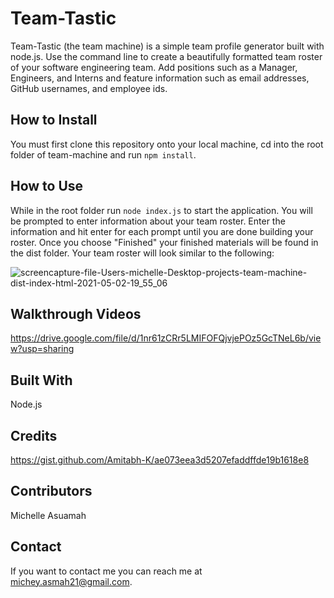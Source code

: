 # Team-Tastic

Team-Tastic (the team machine) is a simple team profile generator built with node.js. Use the command line to create a beautifully formatted team roster of your software engineering team. Add positions such as a Manager, Engineers, and Interns and feature information such as email addresses, GitHub usernames, and employee ids.

## How to Install
You must first clone this repository onto your local machine, cd into the root folder of team-machine and run `npm install`. 


## How to Use
While in the root folder run `node index.js` to start the application. You will be prompted to enter information about your team roster. Enter the information and hit enter for each prompt until you are done building your roster.
Once you choose "Finished" your finished materials will be found in the dist folder. Your team roster will look similar to the following:

![screencapture-file-Users-michelle-Desktop-projects-team-machine-dist-index-html-2021-05-02-19_55_06](https://user-images.githubusercontent.com/77217156/116832354-d013f880-ab82-11eb-9d8a-8e237d3154af.png)

## Walkthrough Videos
https://drive.google.com/file/d/1nr61zCRr5LMIFOFQjvjePOz5GcTNeL6b/view?usp=sharing

## Built With
Node.js

## Credits
https://gist.github.com/Amitabh-K/ae073eea3d5207efaddffde19b1618e8


## Contributors
Michelle Asuamah

## Contact
If you want to contact me you can reach me at michey.asmah21@gmail.com.
